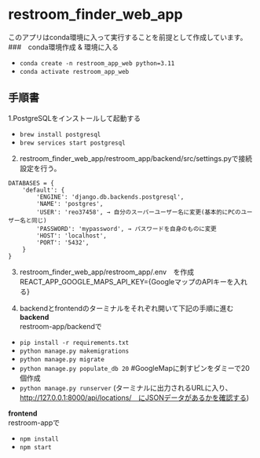 # restroom_finder_web_app

このアプリはconda環境に入って実行することを前提として作成しています。
###　conda環境作成 & 環境に入る
- `conda create -n restroom_app_web python=3.11`
- `conda activate restroom_app_web`

## 手順書
1.PostgreSQLをインストールして起動する
- `brew install postgresql`
- `brew services start postgresql`

2. restroom_finder_web_app/restroom_app/backend/src/settings.pyで接続設定を行う。
```
DATABASES = {
    'default': {
        'ENGINE': 'django.db.backends.postgresql',
        'NAME': 'postgres',
        'USER': 'reo37458', → 自分のスーパーユーザー名に変更(基本的にPCのユーザー名と同じ)
        'PASSWORD': 'mypassword', → パスワードを自身のものに変更
        'HOST': 'localhost',
        'PORT': '5432',
    }
}
```
3. restroom_finder_web_app/restroom_app/.env　を作成<br>
  REACT_APP_GOOGLE_MAPS_API_KEY={GoogleマップのAPIキーを入れる}

4. backendとfrontendのターミナルをそれぞれ開いて下記の手順に進む
**backend**<br>
restroom-app/backendで
- `pip install -r requirements.txt`
- `python manage.py makemigrations `
- `python manage.py migrate `
- `python manage.py populate_db 20` #GoogleMapに刺すピンをダミーで20個作成
- `python manage.py runserver`
(ターミナルに出力されるURLに入り、http://127.0.0.1:8000/api/locations/　にJSONデータがあるかを確認する)

**frontend**<br>
restroom-appで
- `npm install`
- `npm start`